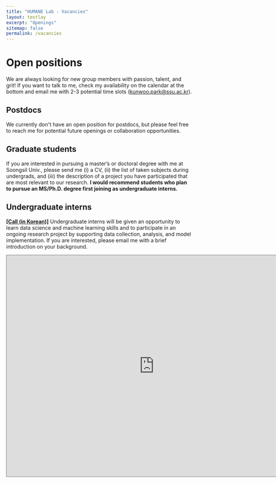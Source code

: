 ```yaml
---
title: "HUMANE Lab - Vacancies"
layout: textlay
excerpt: "Openings"
sitemap: false
permalink: /vacancies
---
```


# Open positions

We are always looking for new group members with passion, talent, and grit! If you want to talk to me, check my availability on the calendar at the bottom and email me with 2-3 potential time slots (kunwoo.park@ssu.ac.kr).

## Postdocs
We currently don't have an open position for postdocs, but please feel free to reach me for potential future openings or collaboration opportunities.

## Graduate students
If you are interested in pursuing a master’s or doctoral degree with me at Soongsil Univ., please send me (i) a CV, (ii) the list of taken subjects during undergrads, and (iii) the description of a project you have participated that are most relevant to our research. **I would recommend students who plan to pursue an MS/Ph.D. degree first joining as undergraduate interns.**

## Undergraduate interns
[**[Call (in Korean)]**](https://docs.google.com/document/d/1to6lOJOhOXm01ynyzYH05dnTjUamgcXrmwsfgAlXzHU/edit?usp=sharing)
Undergraduate interns will be given an opportunity to learn data science and machine learning skills and to participate in an ongoing research project by supporting data collection, analysis, and model implementation. If you are interested, please email me with a brief introduction on your background.

<iframe src="https://calendar.google.com/calendar/embed?height=600&amp;wkst=1&amp;bgcolor=%23ffffff&amp;ctz=Asia%2FSeoul&amp;src=Ynl3b3Jkcy5rb3JAZ21haWwuY29t&amp;src=NmloZWxudW8xZGdhb283Z3Z1NTE1YXRnMmNAZ3JvdXAuY2FsZW5kYXIuZ29vZ2xlLmNvbQ&amp;src=a3Vud29vLnBhcmtAc3N1LmFjLmty&amp;src=a28uc291dGhfa29yZWEjaG9saWRheUBncm91cC52LmNhbGVuZGFyLmdvb2dsZS5jb20&amp;color=%233F51B5&amp;color=%23D81B60&amp;color=%2333B679&amp;color=%23E67C73&amp;mode=WEEK" style="border:solid 1px #777" width="800" height="600" frameborder="0" scrolling="no"></iframe>





